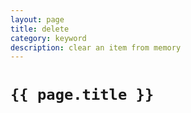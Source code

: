 ```yaml
---
layout: page
title: delete
category: keyword
description: clear an item from memory
---
```


# `{{ page.title }}`
